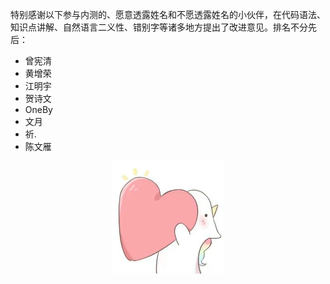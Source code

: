 特别感谢以下参与内测的、愿意透露姓名和不愿透露姓名的小伙伴，在代码语法、知识点讲解、自然语言二义性、错别字等诸多地方提出了改进意见。排名不分先后：

- 曾宪清
- 黄增荣 
- 江明宇
- 贺诗文
- OneBy
- 文月
- 祈.
- 陈文雁

<div style='text-align: center'>
<img src='./Pictures/比心.png' style='width : 180px'/>
</div>